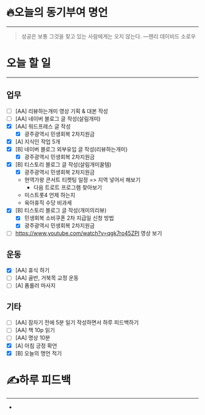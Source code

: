 # 🔥오늘의 동기부여 명언

---
> 성공은 보통 그것을 찾고 있는 사람에게는 오지 않는다.
> —헨리 데이비드 소로우

# 오늘 할 일
---
## 업무
- [ ] [AA] 리뷰하는개미 영상 기획 & 대본 작성
- [ ] [AA] 네이버 블로그 글 작성(살림개미)
- [x] [AA] 워드프레스 글 작성
	- [x] 광주광역시 민생회복 2차지원금
- [x] [A] 지식인 작업 5개
- [x] [B] 네이버 블로그 외부유입 글 작성(리뷰하는개미)
	- [x] 광주광역시 민생회복 2차지원금
- [x] [B] 티스토리 블로그 글 작성(살림개미꿀템)
	- [x] 광주광역시 민생회복 2차지원금
	- 현역가왕 콘서트 티켓팅 일정 => 지역 넣어서 해보기
		- 다음 트로트 프로그램 찾아보기
	- 미스트롯4 언제 하는지
	- 육아휴직 수당 비과세
- [x] [B] 티스토리 블로그 글 작성(개미의리뷰)
	- [x] 민생회복 소비쿠폰 2차 지급일 신청 방법
	- [x] 광주광역시 민생회복 2차지원금
- [ ] https://www.youtube.com/watch?v=qgk7ro45ZPI 영상 보기

## 운동
- [x] [AA] 휴식 하기
- [ ] [AA] 골반, 거북목 교정 운동
- [ ] [A] 폼롤러 마사지

## 기타
- [ ] [AA] 잠자기 전에 5분 일기 작성하면서 하루 피드백하기
- [ ] [AA] 책 10p 읽기
- [ ] [AA] 명상 10분
- [x] [A] 아침 긍정 확언
- [x] [B] 오늘의 명언 적기

# ✍하루 피드백
---
- 